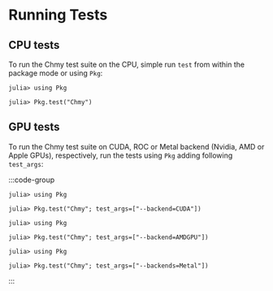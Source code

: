 # Running Tests

## CPU tests

To run the Chmy test suite on the CPU, simple run `test` from within the package mode or using `Pkg`:
```julia-repl
julia> using Pkg

julia> Pkg.test("Chmy")
```

## GPU tests

To run the Chmy test suite on CUDA, ROC or Metal backend (Nvidia, AMD or Apple GPUs), respectively, run the tests using `Pkg` adding following `test_args`:

:::code-group

```julia-repl [Nvidia GPUs]
julia> using Pkg

julia> Pkg.test("Chmy"; test_args=["--backend=CUDA"])
```

```julia-repl [AMD GPUs]
julia> using Pkg

julia> Pkg.test("Chmy"; test_args=["--backend=AMDGPU"])
```

```julia-repl [Apple GPUs]
julia> using Pkg

julia> Pkg.test("Chmy"; test_args=["--backends=Metal"])
```

:::
